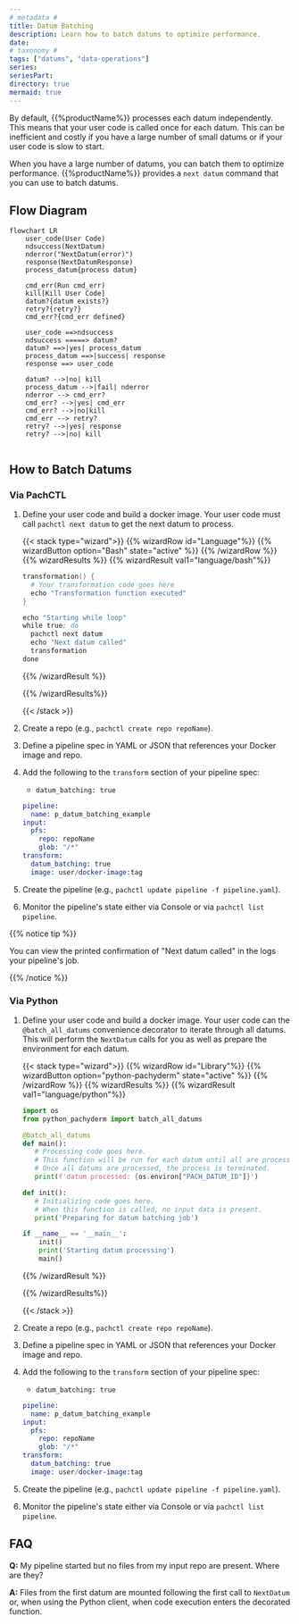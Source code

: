 ```yaml
---
# metadata # 
title: Datum Batching
description: Learn how to batch datums to optimize performance.
date: 
# taxonomy #
tags: ["datums", "data-operations"]
series:
seriesPart:
directory: true 
mermaid: true
---
```


By default, {{%productName%}} processes each datum independently. This means that your user code is called once for each datum. This can be inefficient and costly if you have a large number of small datums or if your user code is slow to start.  

When you have a large number of datums, you can batch them to optimize performance. {{%productName%}} provides a `next datum` command that you can use to batch datums. 

## Flow Diagram


```mermaid
flowchart LR
    user_code(User Code)
    ndsuccess(NextDatum)
    nderror("NextDatum(error)")
    response(NextDatumResponse)
    process_datum{process datum}

    cmd_err(Run cmd_err)
    kill[Kill User Code]  
    datum?{datum exists?}
    retry?{retry?}
    cmd_err?{cmd_err defined}

    user_code ==>ndsuccess
    ndsuccess =====> datum?
    datum? ==>|yes| process_datum
    process_datum ==>|success| response
    response ==> user_code

    datum? -->|no| kill
    process_datum -->|fail| nderror
    nderror --> cmd_err?
    cmd_err? -->|yes| cmd_err
    cmd_err? -->|no|kill
    cmd_err --> retry?
    retry? -->|yes| response
    retry? -->|no| kill
  
```



## How to Batch Datums

### Via PachCTL

1. Define your user code and build a docker image. Your user code must call `pachctl next datum` to get the next datum to process.

   {{< stack type="wizard">}}
   {{% wizardRow id="Language"%}}
   {{% wizardButton option="Bash" state="active" %}}
   {{% /wizardRow %}}
   {{% wizardResults  %}}
   {{% wizardResult val1="language/bash"%}}
   ```s
   transformation() {
     # Your transformation code goes here
     echo "Transformation function executed"
   }

   echo "Starting while loop"
   while true; do
     pachctl next datum
     echo "Next datum called"
     transformation
   done
   ```
   {{% /wizardResult %}}
  
   {{% /wizardResults%}}

   {{< /stack >}}

2. Create a repo (e.g., `pachctl create repo repoName`).
3. Define a pipeline spec in YAML or JSON that references your Docker image and repo.
4. Add the following to the `transform` section of your pipeline spec:
   - `datum_batching: true`

   ```s
   pipeline:
     name: p_datum_batching_example
   input:
     pfs:
       repo: repoName
       glob: "/*"
   transform:
     datum_batching: true
     image: user/docker-image:tag
   ```
5. Create the pipeline (e.g., `pachctl update pipeline -f pipeline.yaml`).
6. Monitor the pipeline's state either via Console or via `pachctl list pipeline`.

{{% notice tip %}}

You can view the printed confirmation of "Next datum called" in the logs your pipeline's job. 

{{% /notice %}}

### Via Python

1. Define your user code and build a docker image. Your user code can the `@batch_all_datums` convenience decorator to iterate through all datums. This will perform the `NextDatum` calls for you as well as prepare the environment for each datum.

   {{< stack type="wizard">}}
   {{% wizardRow id="Library"%}}
   {{% wizardButton option="python-pachyderm" state="active" %}}
   {{% /wizardRow %}}
   {{% wizardResults  %}}
   {{% wizardResult val1="language/python"%}}
   ```py
   import os
   from python_pachyderm import batch_all_datums

   @batch_all_datums
   def main():
      # Processing code goes here.
      # This function will be run for each datum until all are processed.
      # Once all datums are processed, the process is terminated.
      print(f'datum processed: {os.environ["PACH_DATUM_ID"]}')

   def init():
      # Initializing code goes here.
      # When this function is called, no input data is present.
      print('Preparing for datum batching job')

   if __name__ == '__main__':
       init()
       print('Starting datum processing')
       main()
   ```
   {{% /wizardResult %}}
  
   {{% /wizardResults%}}

   {{< /stack >}}

2. Create a repo (e.g., `pachctl create repo repoName`).
3. Define a pipeline spec in YAML or JSON that references your Docker image and repo.
4. Add the following to the `transform` section of your pipeline spec:
   - `datum_batching: true`

   ```s
   pipeline:
     name: p_datum_batching_example
   input:
     pfs:
       repo: repoName
       glob: "/*"
   transform:
     datum_batching: true
     image: user/docker-image:tag
   ```
5. Create the pipeline (e.g., `pachctl update pipeline -f pipeline.yaml`).
6. Monitor the pipeline's state either via Console or via `pachctl list pipeline`.


## FAQ

**Q:** My pipeline started but no files from my input repo are present. Where are they?

**A:** Files from the first datum are mounted following the first call to `NextDatum` or, when using the Python client, when code execution enters the decorated function.
